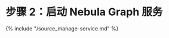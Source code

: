 # 步骤 2：启动 Nebula Graph 服务

{% include "/source_manage-service.md" %}
<!-- The line above is for content reusing. The source file is in the docs/reuse directory. -->

